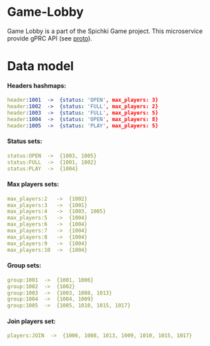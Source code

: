 # Game-Lobby

Game Lobby is a part of the Spichki Game project. This microservice provide gPRC API (see [proto](url)).



# Data model


#### Headers hashmaps:
```yaml
header:1001  ->  {status: 'OPEN', max_players: 3}
header:1002  ->  {status: 'FULL', max_players: 2}
header:1003  ->  {status: 'FULL', max_players: 5}
header:1004  ->  {status: 'OPEN', max_players: 8}
header:1005  ->  {status: 'PLAY', max_players: 5}

```

#### Status sets:
```yaml
status:OPEN  ->  {1003, 1005}
status:FULL  ->  {1001, 1002}
status:PLAY  ->  {1004}

```

#### Max players sets:
```yaml
max_players:2   ->  {1002}
max_players:3   ->  {1001}
max_players:4   ->  {1003, 1005}
max_players:5   ->  {1004}
max_players:6   ->  {1004}
max_players:7   ->  {1004}
max_players:8   ->  {1004}
max_players:9   ->  {1004}
max_players:10  ->  {1004}

```

#### Group sets:
```yaml
group:1001  ->  {1001, 1006}
group:1002  ->  {1002}
group:1003  ->  {1003, 1008, 1013}
group:1004  ->  {1004, 1009}
group:1005  ->  {1005, 1010, 1015, 1017}

```

#### Join players set:
```yaml
players:JOIN  ->  {1006, 1008, 1013, 1009, 1010, 1015, 1017}

```

